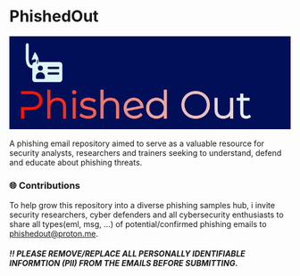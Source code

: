 # PhishedOut
<p align="center"><img src="_assets/images/phishedout.png" width="600""></p>
A phishing email repository aimed to serve as a valuable resource for security analysts, researchers and trainers seeking to understand, defend and educate about phishing threats.

### 🌐 Contributions
To help grow this repository into a diverse phishing samples hub, i invite security researchers, cyber defenders and all cybersecurity enthusiasts to share all types(eml, msg, ...) of potential/confirmed phishing emails to [phishedout@proton.me](mailto:phishedout@proton.me).   

##### ‼️ PLEASE REMOVE/REPLACE ALL PERSONALLY IDENTIFIABLE INFORMTION (PII) FROM THE EMAILS BEFORE SUBMITTING.
